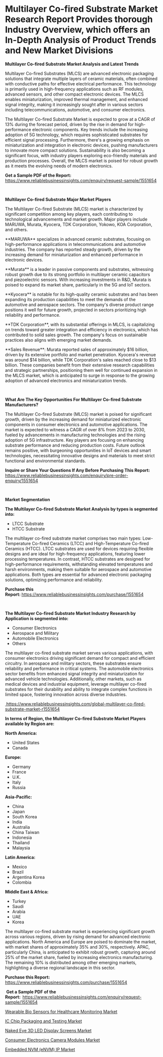 <p><h1>Multilayer Co-fired Substrate Market Research Report Provides thorough Industry Overview, which offers an In-Depth Analysis of Product Trends and New Market Divisions</h1></p><p><strong>Multilayer Co-fired Substrate Market Analysis and Latest Trends</strong></p>
<p><p>Multilayer Co-fired Substrates (MLCS) are advanced electronic packaging solutions that integrate multiple layers of ceramic materials, often combined with conductive paths for effective electrical performance. This technology is primarily used in high-frequency applications such as RF modules, advanced sensors, and other compact electronic devices. The MLCS enables miniaturization, improved thermal management, and enhanced signal integrity, making it increasingly sought after in various sectors including telecommunications, automotive, and consumer electronics.</p><p>The Multilayer Co-fired Substrate Market is expected to grow at a CAGR of 13% during the forecast period, driven by the rise in demand for high-performance electronic components. Key trends include the increasing adoption of 5G technology, which requires sophisticated substrates for efficient signal processing. Furthermore, there's a growing emphasis on miniaturization and integration in electronic devices, pushing manufacturers to innovate more compact solutions. Sustainability is also becoming a significant focus, with industry players exploring eco-friendly materials and production processes. Overall, the MLCS market is poised for robust growth as it meets the evolving needs of modern electronics.</p></p>
<p><strong>Get a Sample PDF of the Report:&nbsp;</strong> <a href="https://www.reliablebusinessinsights.com/enquiry/request-sample/1551654?utm_campaign=904&utm_medium=2&utm_source=Github&utm_content=ia&utm_term=12022025&utm_id=multilayer-co-fired-substrate">https://www.reliablebusinessinsights.com/enquiry/request-sample/1551654</a></p>
<p>&nbsp;</p>
<p><strong>Multilayer Co-fired Substrate Major Market Players</strong></p>
<p><p>The Multilayer Co-fired Substrate (MLCS) market is characterized by significant competition among key players, each contributing to technological advancements and market growth. Major players include MARUWA, Murata, Kyocera, TDK Corporation, Yokowo, KOA Corporation, and others.</p><p>**MARUWA** specializes in advanced ceramic substrates, focusing on high-performance applications in telecommunications and automotive industries. The company has reported steady growth, driven by the increasing demand for miniaturization and enhanced performance in electronic devices.</p><p>**Murata** is a leader in passive components and substrates, witnessing robust growth due to its strong portfolio in multilayer ceramic capacitors and piezoelectric sensors. With increasing investments in R&D, Murata is poised to expand its market share, particularly in the 5G and IoT sectors.</p><p>**Kyocera** is notable for its high-quality ceramic substrates and has been expanding its production capabilities to meet the demands of the automotive and aerospace sectors. The company's diverse product range positions it well for future growth, projected in sectors prioritizing high reliability and performance.</p><p>**TDK Corporation**, with its substantial offerings in MLCS, is capitalizing on trends toward greater integration and efficiency in electronics, which has contributed to solid sales growth. The company's focus on sustainable practices also aligns with emerging market demands.</p><p>**Sales Revenue**: Murata reported sales of approximately $16 billion, driven by its extensive portfolio and market penetration. Kyocera's revenue was around $14 billion, while TDK Corporation's sales reached close to $13 billion. These companies benefit from their extensive research capabilities and strategic partnerships, positioning them well for continued expansion in the MLCS market, which is anticipated to surge in response to the growing adoption of advanced electronics and miniaturization trends.</p></p>
<p>&nbsp;</p>
<p><strong>What Are The Key Opportunities For Multilayer Co-fired Substrate Manufacturers?</strong></p>
<p><p>The Multilayer Co-fired Substrate (MLCS) market is poised for significant growth, driven by the increasing demand for miniaturized electronic components in consumer electronics and automotive applications. The market is expected to witness a CAGR of over 8% from 2023 to 2030, fueled by advancements in manufacturing technologies and the rising adoption of 5G infrastructure. Key players are focusing on enhancing substrate performance and reducing production costs. Future outlook remains positive, with burgeoning opportunities in IoT devices and smart technologies, necessitating innovative designs and materials to meet strict functional and environmental standards.</p></p>
<p><strong>Inquire or Share Your Questions If Any Before Purchasing This Report:</strong> <a href="https://www.reliablebusinessinsights.com/enquiry/pre-order-enquiry/1551654?utm_campaign=904&utm_medium=2&utm_source=Github&utm_content=ia&utm_term=12022025&utm_id=multilayer-co-fired-substrate">https://www.reliablebusinessinsights.com/enquiry/pre-order-enquiry/1551654</a></p>
<p>&nbsp;</p>
<p><strong>Market Segmentation</strong></p>
<p><strong>The Multilayer Co-fired Substrate Market Analysis by types is segmented into:</strong></p>
<p><ul><li>LTCC Substrate</li><li>HTCC Substrate</li></ul></p>
<p><p>The multilayer co-fired substrate market comprises two main types: Low-Temperature Co-fired Ceramics (LTCC) and High-Temperature Co-fired Ceramics (HTCC). LTCC substrates are used for devices requiring flexible designs and are ideal for high-frequency applications, featuring lower processing temperatures. In contrast, HTCC substrates are designed for high-performance requirements, withstanding elevated temperatures and harsh environments, making them suitable for aerospace and automotive applications. Both types are essential for advanced electronic packaging solutions, optimizing performance and reliability.</p></p>
<p><strong>Purchase this Report:&nbsp;</strong><a href="https://www.reliablebusinessinsights.com/purchase/1551654?utm_campaign=904&utm_medium=2&utm_source=Github&utm_content=ia&utm_term=12022025&utm_id=multilayer-co-fired-substrate">https://www.reliablebusinessinsights.com/purchase/1551654</a></p>
<p>&nbsp;</p>
<p><strong>The Multilayer Co-fired Substrate Market Industry Research by Application is segmented into:</strong></p>
<p><ul><li>Consumer Electronics</li><li>Aerospace and Military</li><li>Automobile Electronics</li><li>Others</li></ul></p>
<p><p>The multilayer co-fired substrate market serves various applications, with consumer electronics driving significant demand for compact and efficient circuitry. In aerospace and military sectors, these substrates ensure reliability and performance in critical systems. The automobile electronics sector benefits from enhanced signal integrity and miniaturization for advanced vehicle technologies. Additionally, other markets, such as medical devices and industrial equipment, leverage multilayer co-fired substrates for their durability and ability to integrate complex functions in limited space, fostering innovation across diverse industries.</p></p>
<p><a href="https://www.reliablebusinessinsights.com/global-multilayer-co-fired-substrate-market-r1551654?utm_campaign=904&utm_medium=2&utm_source=Github&utm_content=ia&utm_term=12022025&utm_id=multilayer-co-fired-substrate">&nbsp;https://www.reliablebusinessinsights.com/global-multilayer-co-fired-substrate-market-r1551654</a></p>
<p><strong>In terms of Region, the Multilayer Co-fired Substrate Market Players available by Region are:</strong></p>
<p>
    <p> <strong> North America: </strong>
        <ul>
            <li>United States</li>
            <li>Canada</li>
        </ul>
        </p> 
    <p> <strong> Europe: </strong>
        <ul>
            <li>Germany</li>
            <li>France</li>
            <li>U.K.</li>
            <li>Italy</li>
            <li>Russia</li>
        </ul>
        </p> 
    <p> <strong> Asia-Pacific: </strong>
        <ul>
            <li>China</li>
            <li>Japan</li>
            <li>South Korea</li>
            <li>India</li>
            <li>Australia</li>
            <li>China Taiwan</li>
            <li>Indonesia</li>
            <li>Thailand</li>
            <li>Malaysia</li>
        </ul>
        </p> 
    <p> <strong> Latin America: </strong>
        <ul>
            <li>Mexico</li>
            <li>Brazil</li>
            <li>Argentina Korea</li>
            <li>Colombia</li>
        </ul>
        </p> 
    <p> <strong> Middle East & Africa: </strong>
        <ul>
            <li>Turkey</li>
            <li>Saudi</li>
            <li>Arabia</li>
            <li>UAE</li>
            <li>Korea</li>
        </ul>
    </p>
    </p>
<p><p>The multilayer co-fired substrate market is experiencing significant growth across various regions, driven by rising demand for advanced electronic applications. North America and Europe are poised to dominate the market, with market shares of approximately 35% and 30%, respectively. APAC, particularly China, is anticipated to exhibit robust growth, capturing around 25% of the market share, fueled by increasing electronics manufacturing. The remaining 10% is distributed among other emerging markets, highlighting a diverse regional landscape in this sector.</p></p>
<p><strong>Purchase this Report: </strong><a href="https://www.reliablebusinessinsights.com/purchase/1551654?utm_campaign=904&utm_medium=2&utm_source=Github&utm_content=ia&utm_term=12022025&utm_id=multilayer-co-fired-substrate">https://www.reliablebusinessinsights.com/purchase/1551654</a></p>
<p>&nbsp;<strong>Get a Sample PDF of the Report:&nbsp;&nbsp;</strong><a href="https://www.reliablebusinessinsights.com/enquiry/request-sample/1551654?utm_campaign=904&utm_medium=2&utm_source=Github&utm_content=ia&utm_term=12022025&utm_id=multilayer-co-fired-substrate">https://www.reliablebusinessinsights.com/enquiry/request-sample/1551654</a></p>
<p><strong></strong></p>
<p><p><a href="https://github.com/tandiapannas/Market-Research-Report-List-1/blob/main/wearable-bio-sensors-for-healthcare-monitoring-market.md?utm_campaign=904&utm_medium=2&utm_source=Github&utm_content=ia&utm_term=12022025&utm_id=multilayer-co-fired-substrate">Wearable Bio Sensors for Healthcare Monitoring Market</a></p><p><a href="https://github.com/azorrotutus/Market-Research-Report-List-1/blob/main/ic-chip-packaging-and-testing-market.md?utm_campaign=904&utm_medium=2&utm_source=Github&utm_content=ia&utm_term=12022025&utm_id=multilayer-co-fired-substrate">IC Chip Packaging and Testing Market</a></p><p><a href="https://github.com/spoorsusama/Market-Research-Report-List-1/blob/main/naked-eye-3d-led-display-screens-market.md?utm_campaign=904&utm_medium=2&utm_source=Github&utm_content=ia&utm_term=12022025&utm_id=multilayer-co-fired-substrate">Naked Eye 3D LED Display Screens Market</a></p><p><a href="https://github.com/achuoheatly/Market-Research-Report-List-1/blob/main/consumer-electronics-camera-modules-market.md?utm_campaign=904&utm_medium=2&utm_source=Github&utm_content=ia&utm_term=12022025&utm_id=multilayer-co-fired-substrate">Consumer Electronics Camera Modules Market</a></p><p><a href="https://github.com/lynlynyusay/Market-Research-Report-List-1/blob/main/embedded-nvm-envm-ip-market.md?utm_campaign=904&utm_medium=2&utm_source=Github&utm_content=ia&utm_term=12022025&utm_id=multilayer-co-fired-substrate">Embedded NVM (eNVM) IP Market</a></p></p>